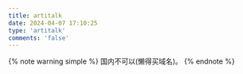 ```yaml
---
title: artitalk
date: 2024-04-07 17:10:25
type: 'artitalk'
comments: 'false'
---
```

{% note warning simple %}
国内不可以(懒得买域名)。
{% endnote %}

